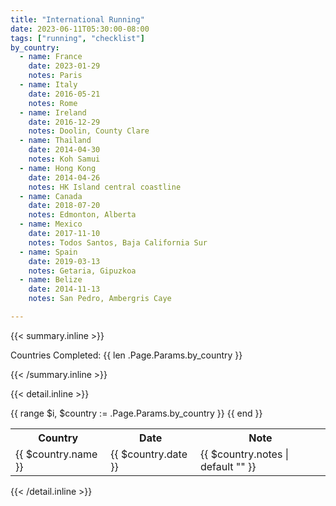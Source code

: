 ```yaml
---
title: "International Running"
date: 2023-06-11T05:30:00-08:00
tags: ["running", "checklist"]
by_country:
  - name: France
    date: 2023-01-29
    notes: Paris
  - name: Italy
    date: 2016-05-21
    notes: Rome
  - name: Ireland
    date: 2016-12-29
    notes: Doolin, County Clare
  - name: Thailand
    date: 2014-04-30
    notes: Koh Samui
  - name: Hong Kong
    date: 2014-04-26
    notes: HK Island central coastline
  - name: Canada
    date: 2018-07-20
    notes: Edmonton, Alberta
  - name: Mexico
    date: 2017-11-10
    notes: Todos Santos, Baja California Sur
  - name: Spain
    date: 2019-03-13
    notes: Getaria, Gipuzkoa
  - name: Belize
    date: 2014-11-13
    notes: San Pedro, Ambergris Caye

---
```

{{< summary.inline >}}
<p>Countries Completed: {{ len .Page.Params.by_country }}</p>
{{< /summary.inline >}}
<!--more-->

{{< detail.inline >}}

<table>
  <tr>
    <th>Country</th>
    <th>Date</th>
    <th>Note</th>
  </tr>
  {{ range $i, $country := .Page.Params.by_country }}
    <tr>
      <td>{{ $country.name }}</td>
      <td>{{ $country.date }}</td>
      <td>{{ $country.notes | default "" }}</td>
    </tr>
  {{ end }}

</table>
{{< /detail.inline >}}

